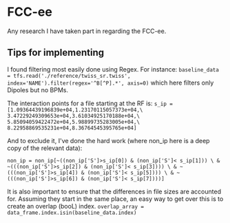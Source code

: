 # FCC-ee
Any research I have taken part in regarding the FCC-ee.

## Tips for implementing
I found filtering most easily done using Regex. For instance: `baseline_data = tfs.read('./reference/twiss_sr.twiss', index='NAME').filter(regex='^B[^P].*', axis=0)` 
which here filters only Dipoles but no BPMs.




The interaction points for a file starting at the RF is: 
`s_ip = [1.09364439196839e+04,1.23170115057373e+04,\
    3.47229249309653e+04,3.61034925170188e+04,\
    5.85094059422472e+04,5.98899735283005e+04,\
    8.22958869535231e+04,8.36764545395765e+04]`
    
And to exclude it, I've done the hard work (where non_ip here is a deep copy of the relevant data):

`
non_ip = non_ip[~((non_ip['S']>s_ip[0]) & (non_ip['S']< s_ip[1])) \
    & ~(((non_ip['S']>s_ip[2]) & (non_ip['S']< s_ip[3]))) \
    & ~(((non_ip['S']>s_ip[4]) & (non_ip['S']< s_ip[5]))) \
        & ~(((non_ip['S']>s_ip[6]) & (non_ip['S']< s_ip[7])))]
`

It is also important to ensure that the differences in file sizes are accounted for. Assuming they start in the same place, an easy way to get over this is to create an overlap (booL) index.
`overlap_array = data_frame.index.isin(baseline_data.index)`
